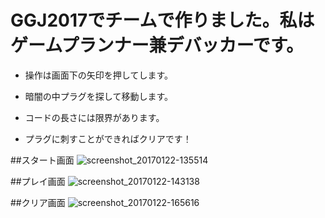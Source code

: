 # GGJ2017でチームで作りました。私はゲームプランナー兼デバッカーです。
- 操作は画面下の矢印を押してします。

- 暗闇の中プラグを探して移動します。

- コードの長さには限界があります。

- プラグに刺すことができればクリアです！

##スタート画面
![screenshot_20170122-135514](https://cloud.githubusercontent.com/assets/14822782/22182958/a87e35c6-e0f5-11e6-9eff-683499655be6.png)

##プレイ画面
![screenshot_20170122-143138](https://cloud.githubusercontent.com/assets/14822782/22182974/ff100b12-e0f5-11e6-9fd3-c16e40077850.png)

##クリア画面
![screenshot_20170122-165616](https://cloud.githubusercontent.com/assets/14822782/22181182/acb5f20e-e0c9-11e6-8d27-0cc8f53f7169.png)

